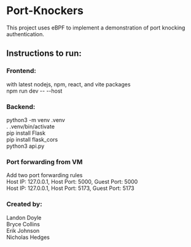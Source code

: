# Port-Knockers
This project uses eBPF to implement a demonstration of port knocking authentication.

## Instructions to run:
### Frontend:
with latest nodejs, npm, react, and vite packages \
npm run dev -- --host

### Backend:
python3 -m venv .venv \
. .venv/bin/activate \
pip install Flask \
pip install flask_cors \
python3 api.py 

### Port forwarding from VM
Add two port forwarding rules \
Host IP: 127.0.0.1, Host Port: 5000, Guest Port: 5000 \
Host IP: 127.0.0.1, Host Port: 5173, Guest Port: 5173 

### Created by:
Landon Doyle \
Bryce Collins \
Erik Johnson \
Nicholas Hedges
